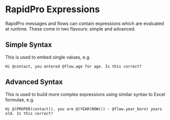 # RapidPro Expressions

RapidPro messages and flows can contain expressions which are evaluated at runtime. These come in two flavours: simple and advanced.

## Simple Syntax

This is used to embed single values, e.g.

```
Hi @contact, you entered @flow.age for age. Is this correct?
```

## Advanced Syntax

This is used to build more complex expressions using similar syntax to Excel formulae, e.g.

```
Hi @(PROPER(contact)), you are @(YEAR(NOW()) - @flow.year_born) years old. Is this correct?
```
